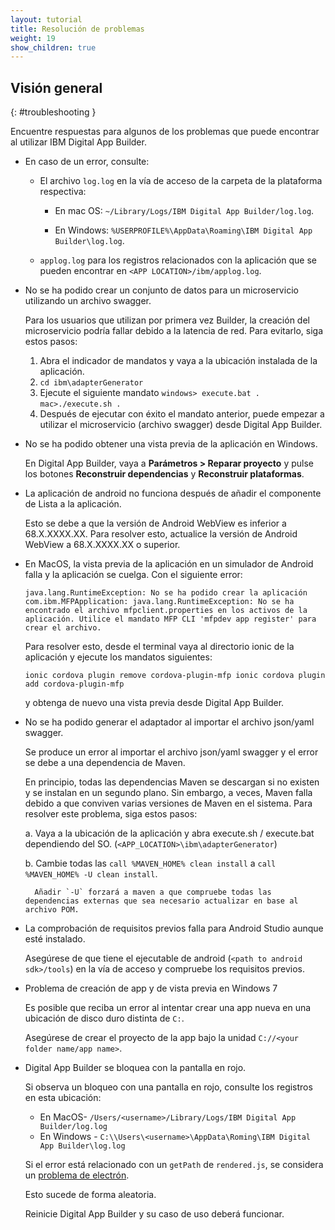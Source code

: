 ```yaml
---
layout: tutorial
title: Resolución de problemas
weight: 19
show_children: true
---
```

<!-- NLS_CHARSET=UTF-8 -->
## Visión general
{: #troubleshooting }

Encuentre respuestas para algunos de los problemas que puede encontrar al utilizar IBM Digital App Builder.

* En caso de un error, consulte: 

    * El archivo `log.log` en la vía de acceso de la carpeta de la plataforma respectiva: 

        * En mac OS: `~/Library/Logs/IBM Digital App Builder/log.log`.

        * En Windows: `%USERPROFILE%\AppData\Roaming\IBM Digital App Builder\log.log`.

    * `applog.log` para los registros relacionados con la aplicación que se pueden encontrar en `<APP LOCATION>/ibm/applog.log`. 

* No se ha podido crear un conjunto de datos para un microservicio utilizando un archivo swagger.

    Para los usuarios que utilizan por primera vez Builder, la creación del microservicio podría fallar debido a la latencia de red.
    Para evitarlo, siga estos pasos:
    1. Abra el indicador de mandatos y vaya a la ubicación instalada de la aplicación.
    2. `cd ibm\adapterGenerator`
    3. Ejecute el siguiente mandato
        `windows> execute.bat .`
        `mac>./execute.sh .`
    4. Después de ejecutar con éxito el mandato anterior, puede empezar a utilizar el microservicio (archivo swagger) desde Digital App Builder. 

* No se ha podido obtener una vista previa de la aplicación en Windows.

    En Digital App Builder, vaya a **Parámetros > Reparar proyecto** y pulse los botones **Reconstruir dependencias** y **Reconstruir plataformas**. 

* La aplicación de android no funciona después de añadir el componente de Lista a la aplicación. 

    Esto se debe a que la versión de Android WebView es inferior a 68.X.XXXX.XX. Para resolver esto, actualice la versión de Android WebView a 68.X.XXXX.XX o superior. 

* En MacOS, la vista previa de la aplicación en un simulador de Android falla y la aplicación se cuelga. Con el siguiente error:

    `java.lang.RuntimeException: No se ha podido crear la aplicación com.ibm.MFPApplication: java.lang.RuntimeException: No se ha encontrado el archivo mfpclient.properties en los activos de la aplicación. Utilice el mandato MFP CLI 'mfpdev app register' para crear el archivo.`

    Para resolver esto, desde el terminal vaya al directorio ionic de la aplicación y ejecute los mandatos siguientes: 

    `ionic cordova plugin remove cordova-plugin-mfp
    ionic cordova plugin add cordova-plugin-mfp`

    y obtenga de nuevo una vista previa desde Digital App Builder. 

* No se ha podido generar el adaptador al importar el archivo json/yaml swagger. 

    Se produce un error al importar el archivo json/yaml swagger y el error se debe a una dependencia de Maven.

    En principio, todas las dependencias Maven se descargan si no existen y se instalan en un segundo plano. Sin embargo, a veces, Maven falla debido a que conviven varias versiones de Maven en el sistema. Para resolver este problema, siga estos pasos: 

    a. Vaya a la ubicación de la aplicación y abra execute.sh / execute.bat dependiendo del SO. (`<APP_LOCATION>\ibm\adapterGenerator`)

    b. Cambie todas las `call %MAVEN_HOME% clean install` a `call %MAVEN_HOME% -U clean install`.

        Añadir `-U` forzará a maven a que compruebe todas las dependencias externas que sea necesario actualizar en base al archivo POM. 

* La comprobación de requisitos previos falla para Android Studio aunque esté instalado. 

    Asegúrese de que tiene el ejecutable de android (`<path to android sdk>/tools`) en la vía de acceso y compruebe los requisitos previos. 

* Problema de creación de app y de vista previa en Windows 7

    Es posible que reciba un error al intentar crear una app nueva en una ubicación de disco duro distinta de `C:`.

    Asegúrese de crear el proyecto de la app bajo la unidad `C://<your folder name/app name>`.

* Digital App Builder se bloquea con la pantalla en rojo. 

    Si observa un bloqueo con una pantalla en rojo, consulte los registros en esta ubicación: 
    * En MacOS- `/Users/<username>/Library/Logs/IBM Digital App Builder/log.log`
    * En Windows - `C:\\Users\<username>\AppData\Roming\IBM Digital App Builder\log.log`

    Si el error está relacionado con un `getPath` de `rendered.js`,
se considera un [problema de electrón](https://github.com/electron/electron/issues/8205).

    Esto sucede de forma aleatoria. 

    Reinicie Digital App Builder y su caso de uso deberá funcionar. 
